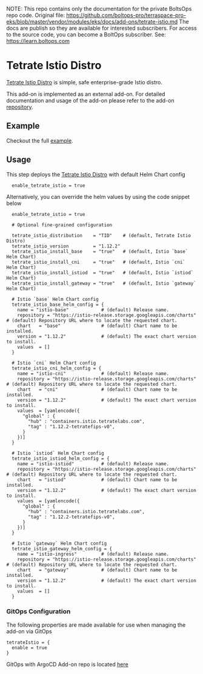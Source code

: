 <!-- note marker start -->
NOTE: This repo contains only the documentation for the private BoltsOps repo code.
Original file: https://github.com/boltops-pro/terraspace-pro-eks/blob/master/vendor/modules/eks/docs/add-ons/tetrate-istio.md
The docs are publish so they are available for interested subscribers.
For access to the source code, you can become a BoltOps subscriber.
See: https://learn.boltops.com

<!-- note marker end -->

# Tetrate Istio Distro

[Tetrate Istio Distro](https://istio.tetratelabs.io/) is simple, safe enterprise-grade Istio distro.

This add-on is implemented as an external add-on. For detailed documentation and usage of the add-on please refer to the add-on [repository](https://github.com/tetratelabs/terraform-eksblueprints-tetrate-istio-addon).

## Example

Checkout the full [example](https://github.com/tetratelabs/terraform-eksblueprints-tetrate-istio-addon/tree/main/blueprints/getting-started).

## Usage

This step deploys the [Tetrate Istio Distro](https://istio.tetratelabs.io/) with default Helm Chart config

```hcl
  enable_tetrate_istio = true
```

Alternatively, you can override the helm values by using the code snippet below

```hcl
  enable_tetrate_istio = true

  # Optional fine-grained configuration

  tetrate_istio_distribution    = "TID"    # (default, Tetrate Istio Distro)
  tetrate_istio_version         = "1.12.2"
  tetrate_istio_install_base    = "true"   # (default, Istio `base` Helm Chart)
  tetrate_istio_install_cni     = "true"   # (default, Istio `cni` Helm Chart)
  tetrate_istio_install_istiod  = "true"   # (default, Istio `istiod` Helm Chart)
  tetrate_istio_install_gateway = "true"   # (default, Istio `gateway` Helm Chart)

  # Istio `base` Helm Chart config
  tetrate_istio_base_helm_config = {
    name = "istio-base"            # (default) Release name.
    repository = "https://istio-release.storage.googleapis.com/charts" # (default) Repository URL where to locate the requested chart.
    chart   = "base"               # (default) Chart name to be installed.
    version = "1.12.2"             # (default) The exact chart version to install.
    values  = []
  }

  # Istio `cni` Helm Chart config
  tetrate_istio_cni_helm_config = {
    name = "istio-cni"             # (default) Release name.
    repository = "https://istio-release.storage.googleapis.com/charts" # (default) Repository URL where to locate the requested chart.
    chart   = "cni"                # (default) Chart name to be installed.
    version = "1.12.2"             # (default) The exact chart version to install.
    values  = [yamlencode({
      "global" : {
        "hub" : "containers.istio.tetratelabs.com",
        "tag" : "1.12.2-tetratefips-v0",
      }
    })]
  }

  # Istio `istiod` Helm Chart config
  tetrate_istio_istiod_helm_config = {
    name = "istio-istiod"          # (default) Release name.
    repository = "https://istio-release.storage.googleapis.com/charts" # (default) Repository URL where to locate the requested chart.
    chart   = "istiod"             # (default) Chart name to be installed.
    version = "1.12.2"             # (default) The exact chart version to install.
    values  = [yamlencode({
      "global" : {
        "hub" : "containers.istio.tetratelabs.com",
        "tag" : "1.12.2-tetratefips-v0",
      }
    })]
  }

  # Istio `gateway` Helm Chart config
  tetrate_istio_gateway_helm_config = {
    name = "istio-ingress"         # (default) Release name.
    repository = "https://istio-release.storage.googleapis.com/charts" # (default) Repository URL where to locate the requested chart.
    chart   = "gateway"            # (default) Chart name to be installed.
    version = "1.12.2"             # (default) The exact chart version to install.
    values  = []
  }
```

### GitOps Configuration

The following properties are made available for use when managing the add-on via GitOps

```hcl
tetrateIstio = {
  enable = true
}
```

GitOps with ArgoCD Add-on repo is located [here](https://github.com/aws-samples/eks-blueprints-add-ons/blob/main/chart/values.yaml)
